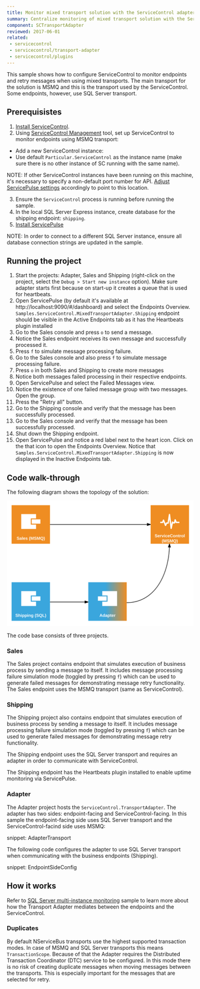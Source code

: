 ```yaml
---
title: Monitor mixed transport solution with the ServiceControl adapter
summary: Centralize monitoring of mixed transport solution with the ServiceControl adapter
component: SCTransportAdapter
reviewed: 2017-06-01
related:
 - servicecontrol
 - servicecontrol/transport-adapter
 - servicecontrol/plugins
---
```



This sample shows how to configure ServiceControl to monitor endpoints and retry messages when using mixed transports. The main transport for the solution is MSMQ and this is the transport used by the ServiceControl. Some endpoints, however, use SQL Server transport. 


## Prerequisistes

 1. [Install ServiceControl](/servicecontrol/installation.md). 
 2. Using [ServiceControl Management](/servicecontrol/license.md#servicecontrol-management-app) tool, set up ServiceControl to monitor endpoints using MSMQ transport:
	 
   * Add a new ServiceControl instance: 
   * Use default `Particular.ServiceControl` as the instance name (make sure there is no other instance of SC running with the same name).

NOTE: If other ServiceControl instances have been running on this machine, it's necessary to specify a non-default port number for API. [Adjust ServicePulse settings](/servicepulse/host-config.md#changing-the-servicecontrol-url) accordingly to point to this location.
 
 3. Ensure the `ServiceControl` process is running before running the sample.
 4. In the local SQL Server Express instance, create database for the shipping endpoint: `shipping`.  
 6. [Install ServicePulse](/servicepulse/installation.md)

NOTE: In order to connect to a different SQL Server instance, ensure all database connection strings are updated in the sample.


## Running the project

 1. Start the projects: Adapter, Sales and Shipping (right-click on the project, select the `Debug > Start new instance` option). Make sure adapter starts first because on start-up it creates a queue that is used for heartbeats.
 1. Open ServicePulse (by default it's available at http://localhost:9090/#/dashboard) and select the Endpoints Overview. `Samples.ServiceControl.MixedTransportAdapter.Shipping` endpoint should be visible in the Active Endpoints tab as it has the Heartbeats plugin installed
 1. Go to the Sales console and press `o` to send a message.
 1. Notice the Sales endpoint receives its own message and successfully processed it.
 1. Press `f` to simulate message processing failure. 
 1. Go to the Sales console and also press `f` to simulate message processing failure.
 1. Press `o` in both Sales and Shipping to create more messages
 1. Notice both messages failed processing in their respective endpoints.
 1. Open ServicePulse and select the Failed Messages view.
 1. Notice the existence of one failed message group with two messages. Open the group.
 1. Press the "Retry all" button.
 1. Go to the Shipping console and verify that the message has been successfully processed.
 1. Go to the Sales console and verify that the message has been successfully processed.
 1. Shut down the Shipping endpoint.
 1. Open ServicePulse and notice a red label next to the heart icon. Click on the that icon to open the Endpoints Overview. Notice that `Samples.ServiceControl.MixedTransportAdapter.Shipping` is now displayed in the Inactive Endpoints tab.


## Code walk-through 

The following diagram shows the topology of the solution:

![Topology diagram](diagram.svg)

The code base consists of three projects.

### Sales

The Sales project contains endpoint that simulates execution of business process by sending a message to itself. It  includes message processing failure simulation mode (toggled by pressing `f`) which can be used to generate failed messages for demonstrating message retry functionality. The Sales endpoint uses the MSMQ transport (same as ServiceControl).


### Shipping

The Shipping project also contains endpoint that simulates execution of business process by sending a message to itself. It  includes message processing failure simulation mode (toggled by pressing `f`) which can be used to generate failed messages for demonstrating message retry functionality. 

The Shipping endpoint uses the SQL Server transport and requires an adapter in order to communicate with ServiceControl.

The Shipping endpoint has the Heartbeats plugin installed to enable uptime monitoring via ServicePulse.


### Adapter

The Adapter project hosts the `ServiceControl.TransportAdapter`. The adapter has two sides: endpoint-facing and ServiceControl-facing. In this sample the endpoint-facing side uses SQL Server transport and the ServiceControl-facind side uses MSMQ:

snippet: AdapterTransport

The following code configures the adapter to use SQL Server transport when communicating with the business endpoints (Shipping).

snippet: EndpointSideConfig


## How it works

Refer to [SQL Server multi-instance monitoring](/samples/servicecontrol/adapter-sqlserver/#how-it-works) sample to learn more about how the Transport Adapter mediates between the endpoints and the ServiceControl. 

### Duplicates

By default NServiceBus transports use the highest supported transaction modes. In case of MSMQ and SQL Server transports this means `TransactionScope`. Because of that the Adapter requires the Distributed Transaction Coordinator (DTC) service to be configured. In this mode there is no risk of creating duplicate messages when moving messages between the transports. This is especially important for the messages that are selected for retry.

